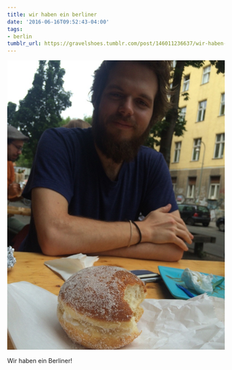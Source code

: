 ```yaml
---
title: wir haben ein berliner
date: '2016-06-16T09:52:43-04:00'
tags:
- berlin
tumblr_url: https://gravelshoes.tumblr.com/post/146011236637/wir-haben-ein-berliner
---
```

 ![](/img/gravelshoes/tumblr_o8vajw0u5e1vwuj83o1_1280.jpg)  

Wir haben ein Berliner!


